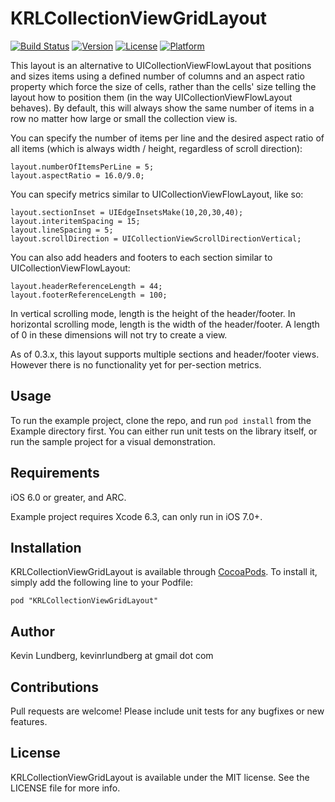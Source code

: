 # KRLCollectionViewGridLayout

[![Build Status](http://img.shields.io/travis/klundberg/KRLCollectionViewGridLayout/master.svg?style=flat)](https://travis-ci.org/klundberg/KRLCollectionViewGridLayout)
[![Version](https://img.shields.io/cocoapods/v/KRLCollectionViewGridLayout.svg?style=flat)](http://cocoadocs.org/docsets/KRLCollectionViewGridLayout)
[![License](https://img.shields.io/cocoapods/l/KRLCollectionViewGridLayout.svg?style=flat)](http://cocoadocs.org/docsets/KRLCollectionViewGridLayout)
[![Platform](https://img.shields.io/cocoapods/p/KRLCollectionViewGridLayout.svg?style=flat)](http://cocoadocs.org/docsets/KRLCollectionViewGridLayout)

This layout is an alternative to UICollectionViewFlowLayout that positions and sizes items using a defined number of columns and an aspect ratio property which force the size of cells, rather than the cells' size telling the layout how to position them (in the way UICollectionViewFlowLayout behaves). By default, this will always show the same number of items in a row no matter how large or small the collection view is.

You can specify the number of items per line and the desired aspect ratio of all items (which is always width / height, regardless of scroll direction):

    layout.numberOfItemsPerLine = 5;
    layout.aspectRatio = 16.0/9.0;

You can specify metrics similar to UICollectionViewFlowLayout, like so:

    layout.sectionInset = UIEdgeInsetsMake(10,20,30,40);
    layout.interitemSpacing = 15;
    layout.lineSpacing = 5;
    layout.scrollDirection = UICollectionViewScrollDirectionVertical;

You can also add headers and footers to each section similar to UICollectionViewFlowLayout:

    layout.headerReferenceLength = 44;
    layout.footerReferenceLength = 100;

In vertical scrolling mode, length is the height of the header/footer. In horizontal scrolling mode, length is the width of the header/footer.
A length of 0 in these dimensions will not try to create a view.
    
As of 0.3.x, this layout supports multiple sections and header/footer views. However there is no functionality yet for per-section metrics.

## Usage

To run the example project, clone the repo, and run `pod install` from the Example directory first.
You can either run unit tests on the library itself, or run the sample project for a visual demonstration.

## Requirements

iOS 6.0 or greater, and ARC.

Example project requires Xcode 6.3, can only run in iOS 7.0+. 

## Installation

KRLCollectionViewGridLayout is available through [CocoaPods](http://cocoapods.org). To install
it, simply add the following line to your Podfile:

    pod "KRLCollectionViewGridLayout"

## Author

Kevin Lundberg, kevinrlundberg at gmail dot com

## Contributions

Pull requests are welcome! Please include unit tests for any bugfixes or new features.

## License

KRLCollectionViewGridLayout is available under the MIT license. See the LICENSE file for more info.


